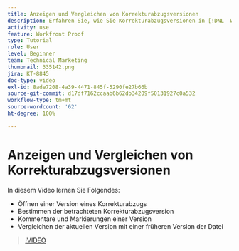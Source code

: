 ```yaml
---
title: Anzeigen und Vergleichen von Korrekturabzugsversionen
description: Erfahren Sie, wie Sie Korrekturabzugsversionen in [!DNL  Workfront]öffnen, identifizieren, markieren, kommentieren und vergleichen können.
activity: use
feature: Workfront Proof
type: Tutorial
role: User
level: Beginner
team: Technical Marketing
thumbnail: 335142.png
jira: KT-8845
doc-type: video
exl-id: 8ade7208-4a39-4471-845f-5290fe27b66b
source-git-commit: d17df7162ccaab6b62db34209f50131927c0a532
workflow-type: tm+mt
source-wordcount: '62'
ht-degree: 100%

---
```


# Anzeigen und Vergleichen von Korrekturabzugsversionen

In diesem Video lernen Sie Folgendes:

* Öffnen einer Version eines Korrekturabzugs
* Bestimmen der betrachteten Korrekturabzugsversion
* Kommentare und Markierungen einer Version
* Vergleichen der aktuellen Version mit einer früheren Version der Datei

>[!VIDEO](https://video.tv.adobe.com/v/335142/?quality=12&learn=on&enablevpops)

<!--
## Learn more
* Compare proofs
-->
